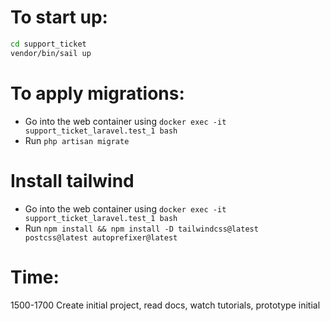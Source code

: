 # To start up:
```bash
cd support_ticket
vendor/bin/sail up
```

# To apply migrations:
* Go into the web container using
    `docker exec -it support_ticket_laravel.test_1 bash`
* Run
    `php artisan migrate`

# Install tailwind
* Go into the web container using
    `docker exec -it support_ticket_laravel.test_1 bash`
* Run
    `npm install && npm install -D tailwindcss@latest postcss@latest autoprefixer@latest`

# Time:
1500-1700 Create initial project, read docs, watch tutorials, prototype initial
